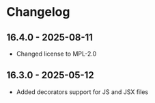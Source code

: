 # Changelog

## 16.4.0 - 2025-08-11

- Changed license to MPL-2.0

## 16.3.0 - 2025-05-12

- Added decorators support for JS and JSX files
